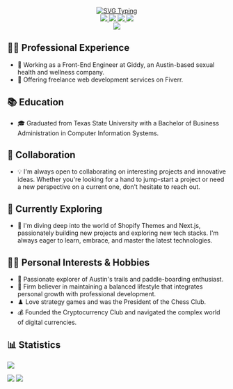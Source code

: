 <p align="center">
<a href="https://github.com/mrwebwork">
    <img src="https://readme-typing-svg.demolab.com?font=Montserrat&duration=2000&pause=1000&color=C6E7E4&multiline=true&width=500&height=100&lines=Allan+Hillman;Front-End Engineer+%7C+B.B.A.+in+CIS;Websites+%7C+Cybersecurity+%7C+Analytics" alt="SVG Typing"/>
</a>
<br/>

<a href="https://allanhillman.com">
    <img src="https://img.shields.io/badge/Website-allanhillman.com-red?style=flat-square">
</a>  
<a href="https://acrobat.adobe.com/id/urn:aaid:sc:VA6C2:82171787-3dcf-4c67-8eef-d00d3e63eabc">
    <img src="https://img.shields.io/badge/PDF-CV-red?style=flat-square&logo=adobe">
</a>
<a href="https://www.linkedin.com/in/allanhillman/">
    <img src="https://img.shields.io/badge/-Linkedin-blue?style=flat-square&logo=linkedin">
</a>
<a href="mailto:tech@allanswebwork.info">
    <img src="https://img.shields.io/badge/-Email-red?style=flat-square&logo=gmail&logoColor=white">
</a>

<br/> 

<a href="https://github.com/mrwebwork">
    <img src="https://github-stats-alpha.vercel.app/api?username=mrwebwork&cc=002B36&tc=FFFFFF&ic=268BD2&bc=859900">
</a>

</p>

## 🧑‍💻 Professional Experience
- :office: Working as a Front-End Engineer at Giddy, an Austin-based sexual health and wellness company.
- :briefcase: Offering freelance web development services on Fiverr.

## 📚 Education
- :mortar_board: Graduated from Texas State University with a Bachelor of Business Administration in Computer Information Systems.

## 🤝 Collaboration
- 💡 I'm always open to collaborating on interesting projects and innovative ideas. Whether you're looking for a hand to jump-start a project or need a new perspective on a current one, don't hesitate to reach out.

## 🎯 Currently Exploring
- 🚀 I'm diving deep into the world of Shopify Themes and Next.js, passionately building new projects and exploring new tech stacks. I'm always eager to learn, embrace, and master the latest technologies.

## 👨‍🔬 Personal Interests & Hobbies
- :athletic_shoe: Passionate explorer of Austin's trails and paddle-boarding enthusiast.
- :runner: Firm believer in maintaining a balanced lifestyle that integrates personal growth with professional development.
- :chess_pawn: Love strategy games and was the President of the Chess Club.
- :moneybag: Founded the Cryptocurrency Club and navigated the complex world of digital currencies.

## 📊 Statistics

![](http://github-profile-summary-cards.vercel.app/api/cards/profile-details?username=mrwebwork&theme=solarized) 

![](http://github-profile-summary-cards.vercel.app/api/cards/repos-per-language?username=mrwebwork&theme=solarized) 
![](http://github-profile-summary-cards.vercel.app/api/cards/most-commit-language?username=mrwebwork&theme=solarized)
